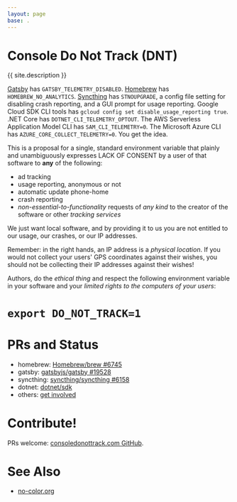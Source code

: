 ```yaml
---
layout: page
base: .
---
```


# Console Do Not Track (DNT)

{{ site.description }}

[Gatsby](https://www.gatsbyjs.org/) has `GATSBY_TELEMETRY_DISABLED`.
[Homebrew](https://brew.sh/) has `HOMEBREW_NO_ANALYTICS`.
[Syncthing](https://syncthing.net/) has `STNOUPGRADE`, a config file setting
for disabling crash reporting, and a GUI prompt for usage reporting.  Google
Cloud SDK CLI tools has `gcloud config set disable_usage_reporting true`.
.NET Core has `DOTNET_CLI_TELEMETRY_OPTOUT`.  The AWS Serverless Application
Model CLI has `SAM_CLI_TELEMETRY=0`.  The Microsoft Azure CLI has
`AZURE_CORE_COLLECT_TELEMETRY=0`.  You get the idea.<!--
Etcher has... well,
[nothing](https://github.com/balena-io/etcher/issues/2057). -->

This is a proposal for a single, standard environment variable that plainly
and unambiguously expresses LACK OF CONSENT by a user of that software to
**any** of the following:

* ad tracking
* usage reporting, anonymous or not
* automatic update phone-home
* crash reporting
* *non-essential-to-functionality* requests of *any kind* to the creator of
  the software or other *tracking services*

We just want local software, and by providing it to us you are not entitled
to our usage, our crashes, or our IP addresses.

Remember: in the right hands, an IP address is a *physical location*.  If
you would not collect your users' GPS coordinates against their wishes, you
should not be collecting their IP addresses against their wishes!

Authors, do the *ethical thing* and respect the following environment
variable in your software and your *limited rights to the computers of your
users*:

<div class="card card-body bg-light text-center shadow-lg p-3 mb-5 bg-white rounded">
    <h1><code>export DO_NOT_TRACK=1</code></h1>
</div>


# PRs and Status

* homebrew: [Homebrew/brew
  #6745](https://github.com/Homebrew/brew/pull/6745)
* gatsby: [gatsbyjs/gatsby
  #19528](https://github.com/gatsbyjs/gatsby/pull/19528)
* syncthing: [syncthing/syncthing
  #6158](https://github.com/syncthing/syncthing/pull/6158)
* dotnet: [dotnet/sdk](https://github.com/dotnet/sdk/issues/3917)
* others: [get
  involved](https://github.com/sneak/consoledonottrack.com/pulls)

# Contribute!

PRs welcome:  [consoledonottrack.com GitHub](https://github.com/sneak/consoledonottrack.com).

# See Also

* [no-color.org](https://no-color.org/)
